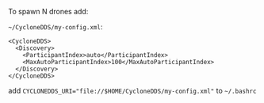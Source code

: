 To spawn N drones add:

`~/CycloneDDS/my-config.xml`:

```
<CycloneDDS>
  <Discovery>
    <ParticipantIndex>auto</ParticipantIndex>
    <MaxAutoParticipantIndex>100</MaxAutoParticipantIndex>
  </Discovery>
</CycloneDDS>
```

add `CYCLONEDDS_URI="file://$HOME/CycloneDDS/my-config.xml"` to `~/.bashrc`